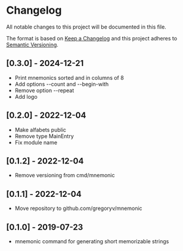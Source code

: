 # Changelog

All notable changes to this project will be documented in this file.

The format is based on [Keep a Changelog](http://keepachangelog.com/en/1.0.0/)
and this project adheres to [Semantic Versioning](http://semver.org/spec/v2.0.0.html).

## [0.3.0] - 2024-12-21

- Print mnemonics sorted and in columns of 8
- Add options --count and --begin-with
- Remove option --repeat
- Add logo

## [0.2.0] - 2022-12-04

- Make alfabets public
- Remove type MainEntry
- Fix module name

## [0.1.2] - 2022-12-04

- Remove versioning from cmd/mnemonic

## [0.1.1] - 2022-12-04

- Move repository to github.com/gregoryv/mnemonic

## [0.1.0] - 2019-07-23

- mnemonic command for generating short memorizable strings
